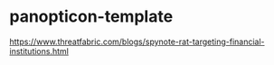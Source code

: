 # panopticon-template

https://www.threatfabric.com/blogs/spynote-rat-targeting-financial-institutions.html
